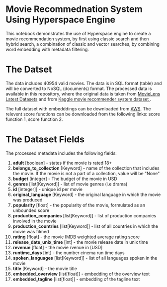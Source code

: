 # Movie Recommednation System Using Hyperspace Engine
This notebook demonstrates the use of Hyperspace engine to create a movie recommendation system, by first using classic search and then hybrid search, a combination of classic and vector searches, by combining  word embedding with metadata filtering. 

# The Datset
 The data includes 40954 valid movies. The data is in SQL format (table) and will be converted to NoSQL (documents) format. The processed data is available in this repository, where the original data is taken from [MovieLens Latest Datasets](https://grouplens.org/datasets/movielens/latest/) and from [Kaggle movie recommender system dataset ](https://www.kaggle.com/code/rounakbanik/movie-recommender-systems).
 
The full dataset with embedddings can be downloaded from [AWS](https://colab.research.google.com/corgiredirector?site=https%3A%2F%2Fhyperspace-datasets.s3.eu-central-1.amazonaws.com%2FMoviesEmbedding.csv). The relevent score functions can be downloaded from the following links: score function 1, score function 2.

# The Dataset Fields
The processed metadata includes the following fields:

1.   **adult** [boolean] - states if the movie is rated 18+
2.   **belongs_to_collection** [Keyword] - name of the collection that includes the movie. If the movie is not a part of a collection, value will be "None"
3. **budget** [integer] - The budget of the movie in USD
4. **genres** [list[Keyword]] - list of movie genres (i.e drama)
5. **id** [integer]] - unique id per movie
6. **original_language** [Keyword] - the original language in which the movie was produced
7. **popularity** [float] - the popularity of the movie, formulated as an unbounded score
8. **production_companies** [list[Keyword]] - list of production companies involved in the movie
9. **production_countries** [list[Keyword]] - list of all countries in which the movie was filmed
10. **rating** [float] - the movie IMDB weighted average rating  score
11. **release_date_unix_time** [int] - the movie release date in unix time
12. **revenue** [float] - the movie rvenue in [USD]
13. **runtime_days** [int] - the number cinema run time days
14. **spoken_languages** [list[Keyword]] - list of all languages spoken in the movie
15. **title** [Keyword] - the movie title
16. **embedded_overview** [list[float]] - embedding of the overview text
17. **embedded_tagline** [list[float]] - embedding of the tagline text

